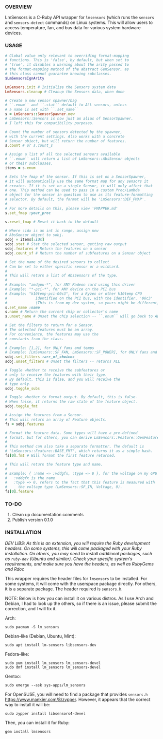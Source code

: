 ### OVERVIEW ###
LmSensors is a C-Ruby API wrapper for ``lmsensors`` (which runs the ``sensors`` and ``sensors-detect`` commands) on Linux systems. This will allow users to access temperature, fan, and bus data for various system hardware devices.

### USAGE ###
```ruby
# Global value only relevant to overriding format-mapping
# functions. This is 'false', by default, but when set to
# 'true', it disables a warning about the arity passed to
# the format-mapping method of the abstract GenSensor, as
# this class cannot guarantee knowing subclasses.
$LmSensorsIgnArity

LmSensors.init # Initialize the Sensors system data
LmSensors.cleanup # Cleanup the Sensors data, when done

# Create a new sensor spawner/bag
# ``.enum`` and ``.stat`` default to ALL sensors, unless
# a name is set with ``.set_name``
s = LmSensors::SensorSpawner.new
# LmSensors::Sensors is now just an alias of SensorSpawner.
# I left this for compatibility purposes.

# Count the number of sensors detected by the spawner,
# with the current settings. Also works with a concrete
# Sensor object, but will return the number of features.
s.count # or s.count_s

# Assign a list of all the selected sensors available
# ``.enum`` will return a list of LmSensors::AbsSensor objects
# or their subclasses.
items = s.enum

# Sets the fmap of the sensor. If this is set on a SensorSpawner,
# it will automatically use the same format map for any sensors it
# creates. If it is set on a single Sensor, it will only affect that
# one. This method can be used to pass in a custom Proc/Lambda
# object for the sensor in question to use as its feature-formatting
# selector. By default, the format will be 'LmSensors::DEF_FMAP'.
# 
# For more details on this, please view 'FMAPPER.md'
s.set_fmap :your_proc

s.reset_fmap # Reset it back to the default

# Where :idx is an int in range, assign new
# AbsSensor object to sobj.
sobj = items[:idx] 
sobj.stat # Stat the selected sensor, getting raw output
sobj.features # Return the features on a sensor
sobj.count_sf # Return the number of subfeatures on a Sensor object

# Set the name of the desired sensors to collect
# Can be set to either specific sensor or a wildcard.
# 
# This will return a list of AbsSensors of the type.
# 
# Example: "amdgpu-*", for ANY Radeon card using this driver
# Example: "*-pci-*", for ANY device on the PCI bus
# Example: "k10temp-pci-00c3", for a Ryzen or other k10temp CPU
#             identified on the PCI bus, with the identifier, '00c3'
#             (This is from my dev system, so yours might be different)
s.set_name :name
s.name # Return the current chip or collector's name
s.unset_name # Unset the chip selection -- ``.enum`` will go back to ALL chips

# Set the filters to return for a Sensor.
# The selected features must be an array.
# For convenience, the features may use the
# constants from the class.
# 
# Example: [1,2], for ONLY fans and temps
# Example: [LmSensors::SF_FAN, LmSensors::SF_POWER], for ONLY fans and power
sobj.set_filters :arr_of_choices
sobj.unset_filters # Unset the filters -- returns ALL

# Toggle whether to receive the subfeatures or
# only to receive the features with their type.
# By default, this is false, and you will receive the
# type only.
sobj.toggle_subs

# Toggle whether to format output. By default, this is false.
# When false, it returns the raw state of the feature object.
sobj.toggle_fmt

# Assign the features from a Sensor.
# This will return an array of Feature objects.
fs = sobj.features

# Format the feature data. Some types will have a pre-defined
# format, but for others, you can derive LmSensors::Feature::GenFeature.
# 
# This method can also take a separate formatter. The default is
# 'LmSensors::Feature::BASE_FMT', which returns it as a simple hash.
fs[0].fmt # Will format the first feature returned.

# This will return the feature type and name.
# 
# Example: { :name => :vddgfx, :type => 0 }, for the voltage on my GPU
#   :vddgfx is the name
#   :type => 0, refers to the fact that this feature is measured with
#     the voltage type (LmSensors::SF_IN, Voltage, 0).
fs[0].feature
```

### TO-DO ###
1) Clean up documentation comments
1) Publish version 0.1.0

### INSTALLATION ###
_DEV LIBS: As this is an extension, you will require the Ruby development headers. On some systems, this will come packaged with your Ruby installation. On others, you may need to install additional packages, such as ``ruby-dev`` (Ubuntu and similar). Check your specific system's requirements, and make sure you have the headers, as well as RubyGems and Rdoc_

This wrapper requires the header files for ``lmsensors`` to be installed. For some systems, it will come with the userspace package directly. For others, it is a separate package. The header required is ``sensors.h``.

NOTE: Below is how you can install it on various distros. As I use Arch and Debian, I had to look up the others, so if there is an issue, please submit the correction, and I will fix it.

Arch:
```
sudo pacman -S lm_sensors
```
Debian-like (Debian, Ubuntu, Mint):
```
sudo apt install lm-sensors libsensors-dev
```
Fedora-like:
```
sudo yum install lm_sensors lm_sensors-devel
sudo dnf install lm_sensors lm_sensors-devel
```
Gentoo:
```
sudo emerge --ask sys-apps/lm_sensors
```
For OpenSUSE, you will need to find a package that provides ``sensors.h``
https://www.mankier.com/8/zypper.
However, it appears that the correct way to install it will be:
```
sudo zypper install libsensors4-devel
```

Then, you can install it for Ruby:
```
gem install lmsensors
```